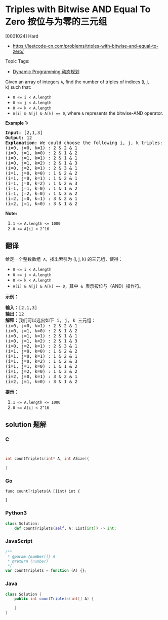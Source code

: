 # Triples with Bitwise AND Equal To Zero 按位与为零的三元组

[0001024] Hard

- https://leetcode-cn.com/problems/triples-with-bitwise-and-equal-to-zero/

Topic Tags:

- [Dynamic Programming 动态规划](https://leetcode-cn.com/tag/dynamic-programming/)

Given an array of integers `A`, find the number of triples of indices (i, j, k) such that:

- `0 <= i < A.length`
- `0 <= j < A.length`
- `0 <= k < A.length`
- `A[i] & A[j] & A[k] == 0`, where `&` represents the bitwise-AND operator.

**Example 1:**

<pre><strong>Input: </strong><span id="example-input-1-1">[2,1,3]</span>
<strong>Output: </strong><span id="example-output-1">12</span>
<strong>Explanation: </strong>We could choose the following i, j, k triples:
(i=0, j=0, k=1) : 2 &amp; 2 &amp; 1
(i=0, j=1, k=0) : 2 &amp; 1 &amp; 2
(i=0, j=1, k=1) : 2 &amp; 1 &amp; 1
(i=0, j=1, k=2) : 2 &amp; 1 &amp; 3
(i=0, j=2, k=1) : 2 &amp; 3 &amp; 1
(i=1, j=0, k=0) : 1 &amp; 2 &amp; 2
(i=1, j=0, k=1) : 1 &amp; 2 &amp; 1
(i=1, j=0, k=2) : 1 &amp; 2 &amp; 3
(i=1, j=1, k=0) : 1 &amp; 1 &amp; 2
(i=1, j=2, k=0) : 1 &amp; 3 &amp; 2
(i=2, j=0, k=1) : 3 &amp; 2 &amp; 1
(i=2, j=1, k=0) : 3 &amp; 1 &amp; 2
</pre>

**Note:**

1.  `1 <= A.length <= 1000`
2.  `0 <= A[i] < 2^16`

## 翻译

给定一个整数数组  `A`，找出索引为 (i, j, k) 的三元组，使得：

- `0 <= i < A.length`
- `0 <= j < A.length`
- `0 <= k < A.length`
- `A[i] & A[j] & A[k] == 0`，其中  `&`  表示按位与（AND）操作符。

**示例：**

<pre><strong>输入：</strong>[2,1,3]
<strong>输出：</strong>12
<strong>解释：</strong>我们可以选出如下 i, j, k 三元组：
(i=0, j=0, k=1) : 2 &amp; 2 &amp; 1
(i=0, j=1, k=0) : 2 &amp; 1 &amp; 2
(i=0, j=1, k=1) : 2 &amp; 1 &amp; 1
(i=0, j=1, k=2) : 2 &amp; 1 &amp; 3
(i=0, j=2, k=1) : 2 &amp; 3 &amp; 1
(i=1, j=0, k=0) : 1 &amp; 2 &amp; 2
(i=1, j=0, k=1) : 1 &amp; 2 &amp; 1
(i=1, j=0, k=2) : 1 &amp; 2 &amp; 3
(i=1, j=1, k=0) : 1 &amp; 1 &amp; 2
(i=1, j=2, k=0) : 1 &amp; 3 &amp; 2
(i=2, j=0, k=1) : 3 &amp; 2 &amp; 1
(i=2, j=1, k=0) : 3 &amp; 1 &amp; 2
</pre>

**提示：**

1.  `1 <= A.length <= 1000`
2.  `0 <= A[i] < 2^16`

## solution 题解

### C

```c


int countTriplets(int* A, int ASize){

}
```

### Go

```golang
func countTriplets(A []int) int {

}
```

### Python3

```python
class Solution:
    def countTriplets(self, A: List[int]) -> int:
```

### JavaScript

```javascript
/**
 * @param {number[]} A
 * @return {number}
 */
var countTriplets = function (A) {};
```

### Java

```java
class Solution {
    public int countTriplets(int[] A) {

    }
}
```
